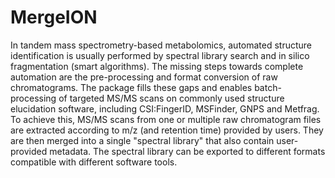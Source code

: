 # MergeION

In tandem mass spectrometry-based metabolomics, automated structure identification is usually performed by spectral library search and in silico fragmentation (smart algorithms).
The missing steps towards complete automation are the pre-processing and format conversion of raw chromatograms. 
The package fills these gaps and enables batch-processing of targeted MS/MS scans on commonly used structure elucidation software, including CSI:FingerID, MSFinder, GNPS and Metfrag. 
To achieve this, MS/MS scans from one or multiple raw chromatogram files are extracted according to m/z (and retention time) provided by users. 
They are then merged into a single "spectral library" that also contain user-provided metadata. The spectral library can be exported to different formats compatible with different software tools.
